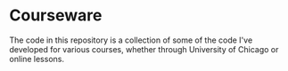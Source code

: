 # Courseware

The code in this repository is a collection of some of the code I've developed for various courses, whether through University of Chicago or online lessons.
